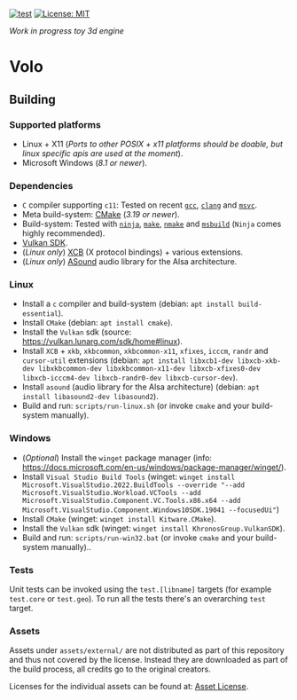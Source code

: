 [![test](https://github.com/BastianBlokland/volo/actions/workflows/test.yaml/badge.svg)](https://github.com/BastianBlokland/volo/actions/workflows/test.yaml)
[![License: MIT](https://img.shields.io/badge/License-MIT-blue.svg)](LICENSE)

*Work in progress toy 3d engine*

# Volo

## Building

### Supported platforms
* Linux + X11 (*Ports to other POSIX + x11 platforms should be doable, but linux specific apis are used at the moment*).
* Microsoft Windows (*8.1 or newer*).

### Dependencies
* `C` compiler supporting `c11`: Tested on recent [`gcc`](https://gcc.gnu.org/), [`clang`](https://clang.llvm.org/) and [`msvc`](https://docs.microsoft.com/en-us/cpp/build/reference/c-cpp-building-reference?).
* Meta build-system: [CMake](https://cmake.org/) (*3.19 or newer*).
* Build-system: Tested with [`ninja`](https://ninja-build.org/manual.html), [`make`](https://www.gnu.org/software/make/), [`nmake`](https://docs.microsoft.com/en-us/cpp/build/reference/nmake-reference) and [`msbuild`](https://docs.microsoft.com/en-us/visualstudio/msbuild) (`Ninja` comes highly recommended).
* [Vulkan SDK](https://vulkan.lunarg.com/).
* (*Linux only*) [XCB](https://xcb.freedesktop.org/) (X protocol bindings) + various extensions.
* (*Linux only*) [ASound](https://alsa-project.org) audio library for the Alsa architecture.

### Linux
* Install a `c` compiler and build-system (debian: `apt install build-essential`).
* Install `CMake` (debian: `apt install cmake`).
* Install the `Vulkan` sdk (source: https://vulkan.lunarg.com/sdk/home#linux).
* Install `XCB` + `xkb`, `xkbcommon`, `xkbcommon-x11`, `xfixes`, `icccm`, `randr` and `cursor-util` extensions
  (debian: `apt install libxcb1-dev libxcb-xkb-dev libxkbcommon-dev libxkbcommon-x11-dev libxcb-xfixes0-dev libxcb-icccm4-dev libxcb-randr0-dev libxcb-cursor-dev`).
* Install `asound` (audio library for the Alsa architecture)
  (debian: `apt install libasound2-dev libasound2`).
* Build and run: `scripts/run-linux.sh` (or invoke `cmake` and your build-system manually).

### Windows
* (*Optional*) Install the `winget` package manager (info: https://docs.microsoft.com/en-us/windows/package-manager/winget/).
* Install `Visual Studio Build Tools` (winget: `winget install Microsoft.VisualStudio.2022.BuildTools --override "--add Microsoft.VisualStudio.Workload.VCTools --add Microsoft.VisualStudio.Component.VC.Tools.x86.x64 --add Microsoft.VisualStudio.Component.Windows10SDK.19041 --focusedUi"`)
* Install `CMake` (winget: `winget install Kitware.CMake`).
* Install the `Vulkan` sdk (winget: `winget install KhronosGroup.VulkanSDK`).
* Build and run: `scripts/run-win32.bat` (or invoke `cmake` and your build-system manually)..

### Tests

Unit tests can be invoked using the `test.[libname]` targets (for example `test.core` or `test.geo`).
To run all the tests there's an overarching `test` target.

### Assets

Assets under `assets/external/` are not distributed as part of this repository and thus not covered by the license.
Instead they are downloaded as part of the build process, all credits go to the original creators.

Licenses for the individual assets can be found at: [Asset License](https://www.bastian.tech/assets/license.txt).
